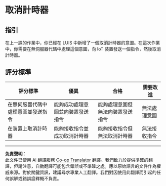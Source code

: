 <!--
CO_OP_TRANSLATOR_METADATA:
{
  "original_hash": "da5d9360fe02fdcc1e91a725016c846d",
  "translation_date": "2025-08-26T15:29:34+00:00",
  "source_file": "6-consumer/lessons/3-spoken-feedback/assignment.md",
  "language_code": "hk"
}
-->
# 取消計時器

## 指引

在上一課的作業中，你已經在 LUIS 中新增了一個取消計時器的意圖。在這次作業中，你需要在無伺服器代碼中處理這個意圖，向 IoT 裝置發送一個指令，然後取消計時器。

## 評分標準

| 評分標準 | 優異 | 合格 | 需要改進 |
| -------- | ---- | ---- | -------- |
| 在無伺服器代碼中處理意圖並發送指令 | 能夠成功處理意圖並向裝置發送指令 | 能夠處理意圖但無法向裝置發送指令 | 無法處理意圖 |
| 在裝置上取消計時器 | 能夠接收指令並成功取消計時器 | 能夠接收指令但無法取消計時器 | 無法接收指令 |

---

**免責聲明**：  
此文件已使用 AI 翻譯服務 [Co-op Translator](https://github.com/Azure/co-op-translator) 翻譯。我們致力於提供準確的翻譯，但請注意，自動翻譯可能包含錯誤或不準確之處。應以原始語言的文件作為權威來源。對於關鍵資訊，建議尋求專業人工翻譯。我們對因使用此翻譯而引起的任何誤解或錯誤詮釋概不負責。